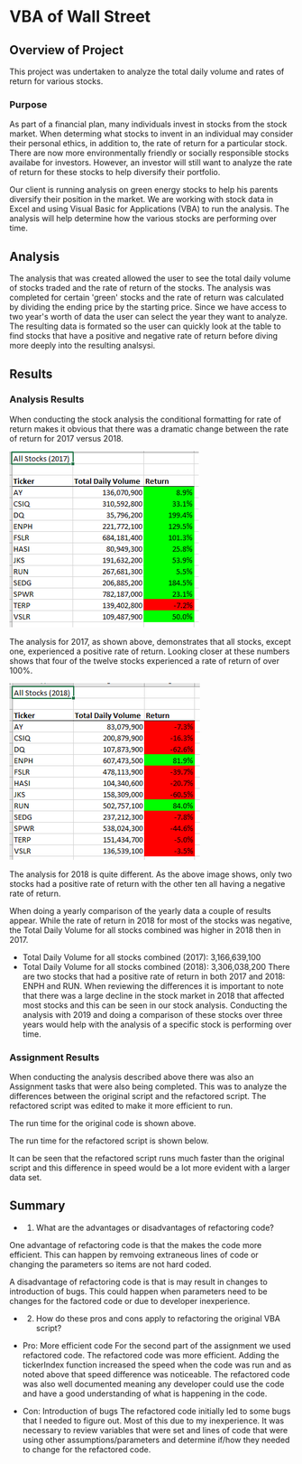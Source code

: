 # VBA of Wall Street

## Overview of Project

This project was undertaken to analyze the total daily volume and rates of return for various stocks.  

### Purpose

As part of a financial plan, many individuals invest in stocks from the stock market. When determing what stocks to invent in an individual may consider their personal ethics, in addition to, the rate of return for a particular stock. There are now more environmentally friendly or socially responsible stocks availabe for investors. However, an investor will still want to analyze the rate of return for these stocks to help diversify their portfolio. 

Our client is running analysis on green energy stocks to help his parents diversify their position in the market. We are working with stock data in Excel and using Visual Basic for Applications (VBA) to run the analysis. The analysis will help determine how the various stocks are performing over time. 

## Analysis

The analysis that was created allowed the user to see the total daily volume of stocks traded and the rate of return of the stocks. The analysis was completed for certain 'green' stocks and the rate of return was calculated by dividing the ending price by the starting price. Since we have access to two year's worth of data the user can select the year they want to analyze. The resulting data is formated so the user can quickly look at the table to find stocks that have a positive and negative rate of return before diving more deeply into the resulting analsysi. 

## Results

### Analysis Results

When conducting the stock analysis the conditional formatting for rate of return makes it obvious that there was a dramatic change between the rate of return for 2017 versus 2018. 

![StockPerformance_2017](StockPerformance_2017.png)

The analysis for 2017, as shown above, demonstrates that all stocks, except one, experienced a positive rate of return. Looking closer at these numbers shows that four of the twelve stocks experienced a rate of return of over 100%. 

![StockPerformance_2018](StockPerformance_2018.png)

The analysis for 2018 is quite different. As the above image shows, only two stocks had a positive rate of return with the other ten all having a negative rate of return. 

When doing a yearly comparison of the yearly data a couple of results appear. While the rate of return in 2018 for most of the stocks was negative, the Total Daily Volume for all stocks combined was higher in 2018 then in 2017.
 - Total Daily Volume for all stocks combined (2017): 3,166,639,100
 - Total Daily Volume for all stocks combined (2018): 3,306,038,200
 There are two stocks that had a positive rate of return in both 2017 and 2018: ENPH and RUN. When reviewing the differences it is important to note that there was a large decline in the stock market in 2018 that affected most stocks and this can be seen in our stock analysis. Conducting the analysis with 2019 and doing a comparison of these stocks over three years would help with the analysis of a specific stock is performing over time.

### Assignment Results

When conducting the analysis described above there was also an Assignment tasks that were also being completed. This was to analyze the differences between the original script and the refactored script. The refactored script was edited to make it more efficient to run. 

The run time for the original code is shown above.


The run time for the refactored script is shown below.


It can be seen that the refactored script runs much faster than the original script and this difference in speed would be a lot more evident with a larger data set. 

## Summary

- 1. What are the advantages or disadvantages of refactoring code? 

One advantage of refactoring code is that the makes the code more efficient. This can happen by remvoing extraneous lines of code or changing the parameters so items are not hard coded.  

A disadvantage of refactoring code is that is may result in changes to introduction of bugs. This could happen when parameters need to be changes for the factored code or due to developer inexperience.  

- 2. How do these pros and cons apply to refactoring the original VBA script? 

 - Pro: More efficient code
 For the second part of the assignment we used refactored code. The refactored code was more efficient. Adding the tickerIndex function increased the speed when the code was run and as noted above that speed difference was noticeable. The refactored code was also well documented meaning any developer could use the code and have a good understanding of what is happening in the code.

- Con: Introduction of bugs
The refactored code initially led to some bugs that I needed to figure out. Most of this due to my inexperience. It was necessary to review variables that were set and lines of code that were using other assumptions/parameters and determine if/how they needed to change for the refactored code. 
 
